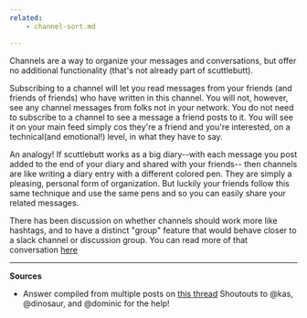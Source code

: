 ```yaml
---
related:
    - channel-sort.md

---
```


Channels are a way to organize your messages and conversations, but offer no additional functionality (that's not already part of scuttlebutt). 

 Subscribing to a channel will let you read messages from your friends (and friends of friends) who have written in this channel.  You will not, however,  see any channel messages from folks not in your network.  You do not need to subscribe to a channel to see a message a friend posts to it.  You will see it on your main feed simply cos they're a friend and you're interested, on a technical(and emotional!) level, in what they have to say. 

An analogy! If scuttlebutt works as a big diary--with each message you post added to the end of your diary and shared with your friends-- then channels are like writing a diary entry with a different colored pen.  They are simply a pleasing,  personal form of organization.  But  luckily your friends follow this same technique and use the same pens and so you can easily share your related messages.

There has been discussion on whether channels should work more like hashtags, and to have a distinct "group" feature that would behave closer to a slack channel or discussion group.  You can read more of that conversation [here](https://viewer.scuttlebot.io/%25gTHLf3Rlc48RSjwATVDJZpe9VlWGfxMmio1%2Bo3KXvjA%3D.sha256)

---
**Sources**
* Answer compiled from multiple posts on [this thread](https://viewer.scuttlebot.io/%256Jajc1TsINMv6%2FUMSEHThi0uTcHIbdluzyOVORsZkr8%3D.sha256) Shoutouts to @kas, @dinosaur, and @dominic for the help!

